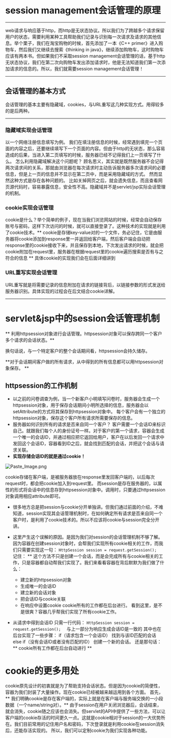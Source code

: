 # session management会话管理的原理
***
 web请求与响应基于http，而http是无状态协议。所以我们为了跨越多个请求保留用户的状态，需要利用某种工具帮助我们记录与识别每一次请求及请求的其他信息。举个栗子，我们在淘宝购物的时候，首先添加了一本《C++ primer》进入购物车，然后我们又继续去搜索《thinking in java》，继续添加购物车，这时购物车应该有两本书。但如果我们不采取session management会话管理的话，基于http无状态协议，我们在第二次向购物车发出添加请求时，他是无法知道我们第一次添加请求的信息的。所以，我们就需要session management会话管理！
***
## 会话管理的基本方式
会话管理的基本主要有隐藏域，cookies，与URL重写这几种实现方式。用得较多的是后两种。
***
### 隐藏域实现会话管理
以一个网络注册信息填写为例。
我们在填注册信息的时候，经常遇到填完一个页面的内容之后，还要继续填写下一个页面的内容。但由于http的无状态，那么容易造成的后果，当进入第二页填写的时候，服务器已经不记得我们上一页填写了什么。
怎么利用隐藏域解决这个问题呢？
顾名思义，其实就是既然服务器不会记得两次请求间的关系，那就由浏览器在每次请求时主动告诉服务器多次请求间的必要信息，但是上一页的信息并不显示在第二页中，而是采用隐藏域的方式。
然而显然这种方式是存在各种问题的。
比如关掉网页之后，就会遗失信息，而且查看网页源代码时，容易暴露信息，安全性不高。隐藏域并不是servlet/jsp实际会话管理的机制。

### cookie实现会话管理
cookie是什么？举个简单的例子，现在当我们浏览网站的时候，经常会自动保存账号与密码，这样下次访问的时候，就可以直接登录了。这种技术的实现就是利用了cookie技术。** cookie是存储key-value对的一个文件，务必记住，它是由服务器将cookie添加到response里一并返回给客户端，然后客户端会自动把response里的cookie接收下来，并且保存到本地，下次发出请求的时候，就会把cookie附加在request里，服务器在根据request里的cookie遍历搜索是否有与之符合的信息 **
具体cookie的实现我们会在后面详细讲到

### URL重写实现会话管理
URL重写就是将需要记录的信息附加在请求的链接背后，以链接参数的形式发送给服务器识别。具体实现的过程会在后文结合cookie详解。
 ***
# servlet&jsp中的session会话管理机制

** 利用httpsession对象进行会话管理。httpsession对象可以保存跨同一个客户多个请求的会话状态。**

换句话说，与一个特定客户的整个会话期间看，httpsession会持久储存。

**对于会话期间客户做的所有请求，从中得到的所有信息都可以用httpsession对象保存。 **

## httpsession的工作机制
* 以之前的问卷调查为例，当一个新客户小明填写问卷时，服务器会生成一个httpsession对象，用于保存会话期间小明所选择的信息，服务器会以setAttribute的方式将其保存到httpsession对象中。
每个客户会有一个独立的httpsession对象，保存这个客户所有请求所需要保存的信息。
* 服务器如何识别所有的请求是否来自同一个客户？
客户需要一个会话ID来标识自己。就跟我们每个人的身份证号一样。对于客户的第一个请求，容器会生成一个唯一的会话ID，并通过相应把它返回给用户，客户在以后发回一个请求中发回这个会话ID，容器看到ID之后，就会找到匹配的会话，并把这个会话与请求关联。
* **实现存储会话ID的就是通过cookie！**


![Paste_Image.png](http://upload-images.jianshu.io/upload_images/1234352-474c42b13e2d470d.png?imageMogr2/auto-orient/strip%7CimageView2/2/w/1240)

cookie存储在客户端，是被服务器放在response里发回客户端的，以后每次request时，都会把cookie加入到request里。
而session是存在服务器的，以属性的形式将会话中的信息存到httpsession对象中。调用时，只要通过httpsession对象调用相应attribute即可。

* 很多地方总是把session与cookie分开单独讲。但我们通过前面的介绍，不难知道，session实现其会话管理机制时，在如何确定所有请求是否来自同一个客户时，是利用了cookie技术的。所以不应该将cookie与session完全分开讲。

* 这里产生这个误解的原因。是因为我们对session的会话管理机制不够了解。因为容器在创建session对象时，会帮我们实现所有cookie相关的工作，而我们只需要实现这一句：
``` HttpSession session = request.getSession();   ```
记住： ** 这个方法不只是创建一个会话，而是会完成所有与cookie相关的工作，只是容器都自动帮我们实现了。我们来看看容器在背后默默为我们做了什么：
  * 建立新的httpsession对象
  * 生成唯一的会话ID
  * 建立新的会话对象
  * 把会话ID与cookie关联
  * 在响应中设置cookie
cookie所有的工作都在后台进行。
看到这里，是不是很爽？容器几乎帮我们实现了所有cookie工作。
* 从请求中得到会话ID
只需一行代码：
``` HttpSession session = request.getSession();   ```
与上一部分为响应生成会话ID是一致的
其中也在后台实现了一些步骤：
if（请求包含一个会话ID）
  找到与该ID匹配的会话
else if（没有会话ID或者没有匹配的ID）
  创建一个新的会话。
还是那句话： ** cookie所有工作都在后台自动进行 **

# cookie的更多用处
cookie原先设计的初衷就是为了帮助支持会话状态。但是因为cookie的简便性，容器为我们封装了大量操作。现在cookie已经被越来越运用到各个方面。
首先，** 我们明确cookie是存在客户端的，实际上就是在客户端与服务端交换的一小段数据（一个name/string对）。**
由于session在用户关闭浏览器后，会话结束，就会消失，cookie随之应该也会消失。但servlet的API中提供了一些方法，可以让客户端的cookie存活的时间更久一点。这就是cookie相对于session的一大优势所在。我们目前常用的记住用户名和密码，下次登录就是利用cookie在session消失后，还能存活实现的。
所以，我们可以定制cookie为我们实现各种功能。
